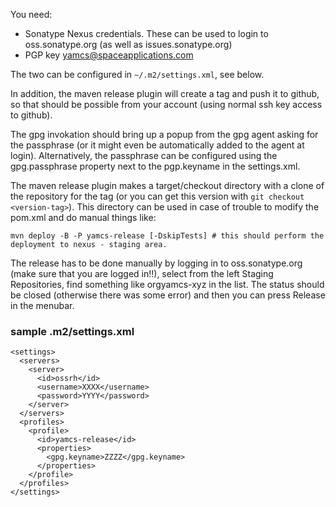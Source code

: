 You need:

- Sonatype Nexus credentials. These can be used to login to oss.sonatype.org (as well as issues.sonatype.org)
- PGP key yamcs@spaceapplications.com

The two can be configured in `~/.m2/settings.xml`, see below.

In addition, the maven release plugin will create a tag and push it to github, so that should be possible from your account (using normal ssh key access to github).

The gpg invokation should bring up a popup from the gpg agent asking for the passphrase (or it might even be automatically added to the agent at login). Alternatively, the passphrase can be configured using the gpg.passphrase property next to the pgp.keyname in the settings.xml.

The maven release plugin makes a target/checkout directory with a clone of the repository for the tag (or you can get this version with `git checkout <version-tag>`). This directory can be used in case of trouble to modify the pom.xml and do manual things like:

    mvn deploy -B -P yamcs-release [-DskipTests] # this should perform the deployment to nexus - staging area.

The release has to be done manually by logging in to oss.sonatype.org (make sure that you are logged in!!), select from the left Staging Repositories, find something like orgyamcs-xyz in the list. The status should be closed (otherwise there was some error) and then you can press Release in the menubar.


### sample .m2/settings.xml
    <settings>
      <servers>
        <server>
          <id>ossrh</id>
          <username>XXXX</username>
          <password>YYYY</password>
        </server>
      </servers>
      <profiles>
        <profile>
          <id>yamcs-release</id>
          <properties>
            <gpg.keyname>ZZZZ</gpg.keyname>
          </properties>
        </profile>
      </profiles>
    </settings>
